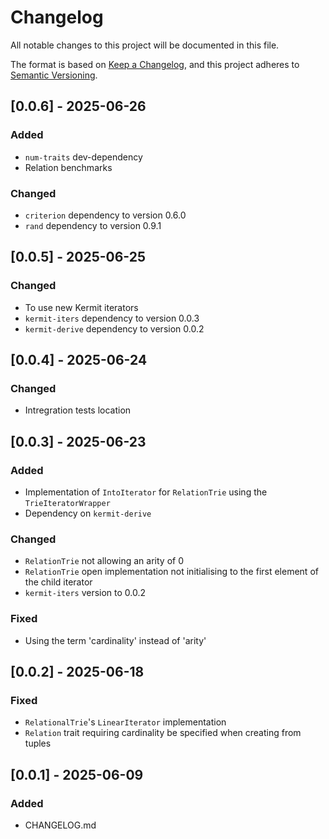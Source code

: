# Changelog

All notable changes to this project will be documented in this file.

The format is based on [Keep a Changelog](https://keepachangelog.com/en/1.1.0/),
and this project adheres to [Semantic Versioning](https://semver.org/spec/v2.0.0.html).

## [0.0.6] - 2025-06-26

### Added

- `num-traits` dev-dependency 
- Relation benchmarks

### Changed

- `criterion` dependency to version 0.6.0
- `rand` dependency to version 0.9.1

## [0.0.5] - 2025-06-25

### Changed

- To use new Kermit iterators
- `kermit-iters` dependency to version 0.0.3
- `kermit-derive` dependency to version 0.0.2

## [0.0.4] - 2025-06-24

### Changed

- Intregration tests location

## [0.0.3] - 2025-06-23

### Added

- Implementation of `IntoIterator` for `RelationTrie` using the `TrieIteratorWrapper`
- Dependency on `kermit-derive`

### Changed

- `RelationTrie` not allowing an arity of 0
- `RelationTrie` open implementation not initialising to the first element of the child iterator
- `kermit-iters` version to 0.0.2

### Fixed

- Using the term 'cardinality' instead of 'arity'

## [0.0.2] - 2025-06-18

### Fixed

- `RelationalTrie`'s `LinearIterator` implementation
- `Relation` trait requiring cardinality be specified when creating from tuples

## [0.0.1] - 2025-06-09

### Added

- CHANGELOG.md